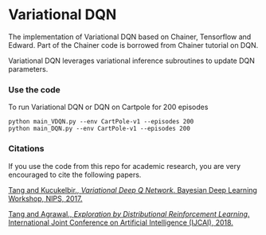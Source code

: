 # Variational DQN
The implementation of Variational DQN based on Chainer, Tensorflow and Edward. Part of the Chainer code is borrowed from Chainer tutorial on DQN.

Variational DQN leverages variational inference subroutines to update DQN parameters.

### Use the code
To run Variational DQN or DQN on Cartpole for 200 episodes
```
python main_VDQN.py --env CartPole-v1 --episodes 200
python main_DQN.py --env CartPole-v1 --episodes 200
```

### Citations
If you use the code from this repo for academic research, you are very encouraged to cite the following papers.

[Tang and Kucukelbir., *Variational Deep Q Network*. Bayesian Deep Learning Workshop, NIPS, 2017.][vdqn]

[Tang and Agrawal., *Exploration by Distributional Reinforcement Learning*.
International Joint Conference on Artificial Intelligence (IJCAI), 2018.][exp]

[vdqn]: https://arxiv.org/abs/1711.11225
[exp]: https://arxiv.org/abs/1805.01907



